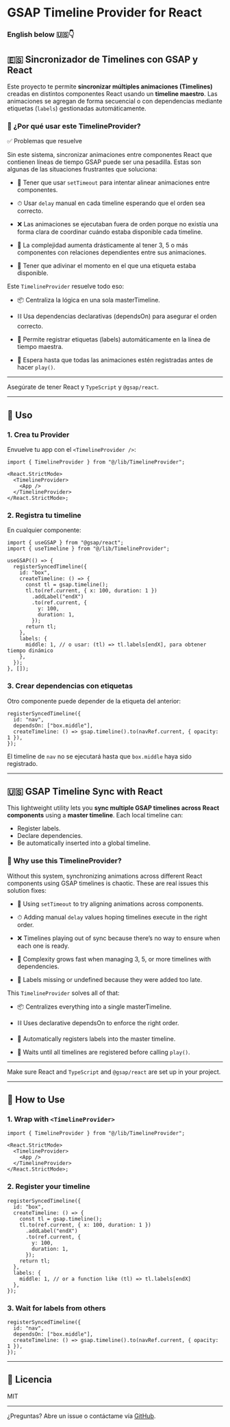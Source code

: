 # GSAP Timeline Provider for React

### English below 🇺🇸👇

## 🇪🇸 Sincronizador de Timelines con GSAP y React

Este proyecto te permite **sincronizar múltiples animaciones (Timelines)** creadas en distintos componentes React usando un **timeline maestro**. Las animaciones se agregan de forma secuencial o con dependencias mediante etiquetas (`labels`) gestionadas automáticamente.

### 🧠 ¿Por qué usar este TimelineProvider?

✅ Problemas que resuelve

Sin este sistema, sincronizar animaciones entre componentes React que contienen líneas de tiempo GSAP puede ser una pesadilla. Estas son algunas de las situaciones frustrantes que soluciona:

- 🔁 Tener que usar `setTimeout` para intentar alinear animaciones entre componentes.

- ⏱ Usar `delay` manual en cada timeline esperando que el orden sea correcto.

- ❌ Las animaciones se ejecutaban fuera de orden porque no existía una forma clara de coordinar cuándo estaba disponible cada timeline.

- 🤯 La complejidad aumenta drásticamente al tener 3, 5 o más componentes con relaciones dependientes entre sus animaciones.

- 🐛 Tener que adivinar el momento en el que una etiqueta estaba disponible.

Este `TimelineProvider` resuelve todo eso:

- 📦 Centraliza la lógica en una sola masterTimeline.

- ⛓ Usa dependencias declarativas (dependsOn) para asegurar el orden correcto.

- 🔖 Permite registrar etiquetas (labels) automáticamente en la línea de tiempo maestra.

- 🤝 Espera hasta que todas las animaciones estén registradas antes de hacer `play()`.

---

Asegúrate de tener React y `TypeScript` y `@gsap/react`.

---

## 🧩 Uso

### 1. Crea tu Provider

Envuelve tu app con el `<TimelineProvider />`:

```tsx
import { TimelineProvider } from "@/lib/TimelineProvider";

<React.StrictMode>
  <TimelineProvider>
    <App />
  </TimelineProvider>
</React.StrictMode>;
```

### 2. Registra tu timeline

En cualquier componente:

```tsx
import { useGSAP } from "@gsap/react";
import { useTimeline } from "@/lib/TimelineProvider";

useGSAP(() => {
  registerSyncedTimeline({
    id: "box",
    createTimeline: () => {
      const tl = gsap.timeline();
      tl.to(ref.current, { x: 100, duration: 1 })
        .addLabel("endX")
        .to(ref.current, {
          y: 100,
          duration: 1,
        });
      return tl;
    },
    labels: {
      middle: 1, // o usar: (tl) => tl.labels[endX], para obtener tiempo dinámico
    },
  });
}, []);
```

### 3. Crear dependencias con etiquetas

Otro componente puede depender de la etiqueta del anterior:

```tsx
registerSyncedTimeline({
  id: "nav",
  dependsOn: ["box.middle"],
  createTimeline: () => gsap.timeline().to(navRef.current, { opacity: 1 }),
});
```

El timeline de `nav` no se ejecutará hasta que `box.middle` haya sido registrado.

---

## 🇺🇸 GSAP Timeline Sync with React

This lightweight utility lets you **sync multiple GSAP timelines across React components** using a **master timeline**. Each local timeline can:

- Register labels.
- Declare dependencies.
- Be automatically inserted into a global timeline.

### 🧠 Why use this TimelineProvider?

Without this system, synchronizing animations across different React components using GSAP timelines is chaotic. These are real issues this solution fixes:

- 🔁 Using `setTimeout` to try aligning animations across components.

- ⏱ Adding manual `delay` values hoping timelines execute in the right order.

- ❌ Timelines playing out of sync because there’s no way to ensure when each one is ready.

- 🤯 Complexity grows fast when managing 3, 5, or more timelines with dependencies.

- 🐛 Labels missing or undefined because they were added too late.

This `TimelineProvider` solves all of that:

- 📦 Centralizes everything into a single masterTimeline.

- ⛓ Uses declarative dependsOn to enforce the right order.

- 🔖 Automatically registers labels into the master timeline.

- 🤝 Waits until all timelines are registered before calling `play()`.

---

Make sure React and `TypeScript` and `@gsap/react` are set up in your project.

---

## 🧩 How to Use

### 1. Wrap with `<TimelineProvider>`

```tsx
import { TimelineProvider } from "@/lib/TimelineProvider";

<React.StrictMode>
  <TimelineProvider>
    <App />
  </TimelineProvider>
</React.StrictMode>;
```

### 2. Register your timeline

```tsx
registerSyncedTimeline({
  id: "box",
  createTimeline: () => {
    const tl = gsap.timeline();
    tl.to(ref.current, { x: 100, duration: 1 })
      .addLabel("endX")
      .to(ref.current, {
        y: 100,
        duration: 1,
      });
    return tl;
  },
  labels: {
    middle: 1, // or a function like (tl) => tl.labels[endX]
  },
});
```

### 3. Wait for labels from others

```tsx
registerSyncedTimeline({
  id: "nav",
  dependsOn: ["box.middle"],
  createTimeline: () => gsap.timeline().to(navRef.current, { opacity: 1 }),
});
```

---

## 🪪 Licencia

MIT

---

¿Preguntas? Abre un issue o contáctame vía [GitHub](https://github.com/cpiocova).
